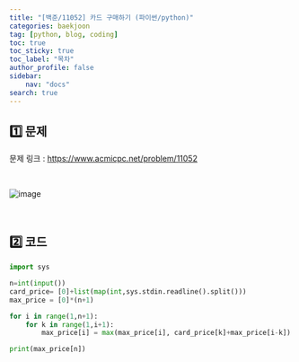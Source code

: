 ```yaml
---
title: "[백준/11052] 카드 구매하기 (파이썬/python)"
categories: baekjoon
tag: [python, blog, coding]
toc: true
toc_sticky: true
toc_label: "목차"
author_profile: false
sidebar:
    nav: "docs"
search: true
---
```


## 1️⃣ 문제

문제 링크 : <a href="https://www.acmicpc.net/problem/11052" target="_blank">https://www.acmicpc.net/problem/11052</a>

<br/>

![image](https://user-images.githubusercontent.com/52556486/180927254-426f61bf-a045-46fd-b29d-7fead26b649f.png)

<br/>

## 2️⃣ 코드

```python
import sys

n=int(input())
card_price= [0]+list(map(int,sys.stdin.readline().split()))
max_price = [0]*(n+1)

for i in range(1,n+1):
    for k in range(1,i+1):
        max_price[i] = max(max_price[i], card_price[k]+max_price[i-k])

print(max_price[n])
```